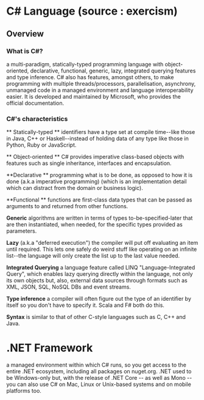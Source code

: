 # C# Language (source : exercism)
## Overview
### What is C#?
a multi-paradigm, statically-typed programming language with object-oriented, declarative, functional, generic, lazy, integrated querying features and type inference.
C# also has features, amongst others, to make programming with multiple threads/processors, parallelisation, asynchrony, unmanaged code in a managed environment and language interoperability easier. It is developed and maintained by Microsoft, who provides the official documentation.

### C#'s characteristics
** Statically-typed **
identifiers have a type set at compile time--like those in Java, C++ or Haskell--instead of holding data of any type like those in Python, Ruby or JavaScript.

** Object-oriented ** 
C# provides imperative class-based objects with features such as single inheritance, interfaces and encapsulation.

**Declarative ** 
programming what is to be done, as opposed to how it is done (a.k.a imperative programming) (which is an implementation detail which can distract from the domain or business logic).

**Functional ** 
functions are first-class data types that can be passed as arguments to and returned from other functions.

**Generic** 
algorithms are written in terms of types to-be-specified-later that are then instantiated, when needed, for the specific types provided as parameters.

**Lazy** (a.k.a "deferred execution") 
the compiler will put off evaluating an item until required. This lets one safely do weird stuff like operating on an infinite list--the language will only create the list up to the last value needed.

**Integrated Querying** 
a language feature called LINQ "Language-Integrated Query", which enables lazy querying directly within the language, not only its own objects but, also, external data sources through formats such as XML, JSON, SQL, NoSQL DBs and event streams.

**Type inference** 
a compiler will often figure out the type of an identifier by itself so you don't have to specify it. Scala and F# both do this.

**Syntax** is similar to that of other C-style languages such as C, C++ and Java.

# .NET Framework
a managed environment within which C# runs, so you get access to the entire .NET ecosystem, including all packages on nuget.org. .NET used to be Windows-only but, with the release of .NET Core -- as well as Mono -- you can also use C# on Mac, Linux or Unix-based systems and on mobile platforms too.
